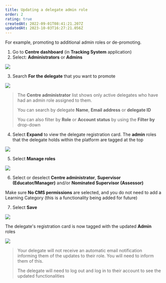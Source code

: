 ```yaml
---
title: Updating a delegate admin role
order: 2
rating: true
createdAt: 2022-09-01T08:41:21.207Z
updatedAt: 2023-10-03T16:27:21.056Z
---
```

For example, promoting to additional admin roles or de-promoting.

1. Go to **Centre dashboard** (in **Tracking System** application) 
2. Select: **Administrators** or **Admins**

![](/img/ccm-ca_centre-dashboard_admins.png)

3. Search **For the delegate** that you want to promote

![](/img/cm-ca_admin-filters.png)

> The **Centre administrator** list shows only active delegates who have had an admin role assigned to them.  
>
> You can search by delegate **Name**, **Email address** or **delegate ID**
>
> You can also filter by **Role** or **Account status** by using the **Filter by** drop-down

4. Select **Expand** to view the delegate registration card. The **admin** roles that the delegate holds within the platform are tagged at the top

![](/img/cm-ca_expand-delegate-registration-card.png)

5. Select **Manage roles**

![](/img/cm-ca_manage-admin-roles.png)

6. Select or deselect **Centre administrator**, **Supervisor (Educator/Manager)** and/or **Nominated Supervisor (Assessor)**

Make sure **No CMS permissions** are selected, and you do not need to add a Learning Category (this is a functionality being added for future)

7. Select **Save**

![](/img/cm-a_updating-delegate-admin-roles.png)

The delegate's registration card is now tagged with the updated **Admin** roles 

![](/img/cm-ca_with-additional-admin-tags.png)

> Your delegate will not receive an automatic email notification informing them of the updates to their role. You will need to inform them of this.
>
> The delegate will need to log out and log in to their account to see the updated functionalities